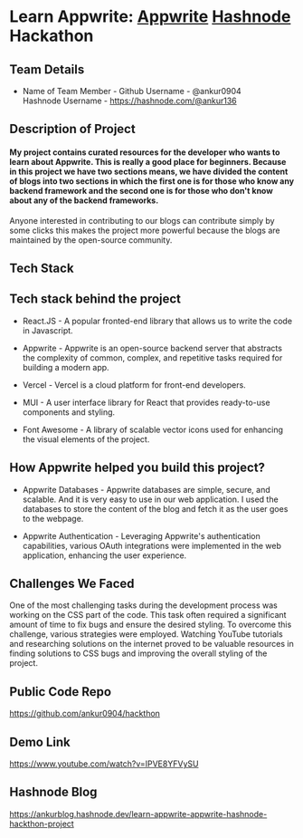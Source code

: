 # Learn Appwrite: [Appwrite](https://appwrite.io) [Hashnode](https://hashnode.com) Hackathon

## Team Details

<!---
Mention all team members, including yourself, in the following format
-->

- Name of Team Member - Github Username - @ankur0904<br />
  Hashnode Username - https://hashnode.com/@ankur136

## Description of Project

<!--- Add the description of your project in this section -->

#### My project contains curated resources for the developer who wants to learn about Appwrite. This is really a good place for beginners. Because in this project we have two sections means, we have divided the content of blogs into two sections in which the first one is for those who know any backend framework and the second one is for those who don't know about any of the backend frameworks.

Anyone interested in contributing to our blogs can contribute simply by some clicks this makes the project more powerful because the blogs are maintained by the open-source community.

## Tech Stack

<!---

Add the tech stack of your project in the following format:

- Svelte
- Appwrite Cloud
    - Authentication
    - Database
    - Cloud Functions - Node.js
- Vercel

Make sure to mention which Appwrite services you have used and how each service helped you build the project.

-->

## Tech stack behind the project

- React.JS - A popular fronted-end library that allows us to write the code in Javascript.

- Appwrite - Appwrite is an open-source backend server that abstracts the complexity of common, complex, and repetitive tasks required for building a modern app.

- Vercel - Vercel is a cloud platform for front-end developers.

- MUI - A user interface library for React that provides ready-to-use components and styling.

- Font Awesome - A library of scalable vector icons used for enhancing the visual elements of the project.

## How Appwrite helped you build this project?

- Appwrite Databases - Appwrite databases are simple, secure, and scalable. And it is very easy to use in our web application. I used the databases to store the content of the blog and fetch it as the user goes to the webpage.

- Appwrite Authentication - Leveraging Appwrite's authentication capabilities, various OAuth integrations were implemented in the web application, enhancing the user experience.

## Challenges We Faced

<!--- Mentions what challenges you faced in the development process and how you overcame those -->

One of the most challenging tasks during the development process was working on the CSS part of the code. This task often required a significant amount of time to fix bugs and ensure the desired styling. To overcome this challenge, various strategies were employed. Watching YouTube tutorials and researching solutions on the internet proved to be valuable resources in finding solutions to CSS bugs and improving the overall styling of the project.

## Public Code Repo

https://github.com/ankur0904/hackthon

<!--- Add a link to a public code repo in this section -->

## Demo Link
https://www.youtube.com/watch?v=IPVE8YFVySU
<!--- Add a link to the demo recording of your project in this section -->

## Hashnode Blog
https://ankurblog.hashnode.dev/learn-appwrite-appwrite-hashnode-hackthon-project
